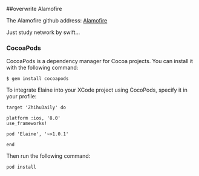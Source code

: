 ##overwrite Alamofire

The Alamofire github address: [Alamofire](https://github.com/Alamofire/Alamofire)

Just study network by swift...

### CocoaPods

CocoaPods is a dependency manager for Cocoa projects. You can install it with the following command:

	$ gem install cocoapods

To integrate Elaine into your XCode project using CocoPods, specify it in your profile:

	target 'ZhihuDaily' do

	platform :ios, '8.0'
	use_frameworks!

	pod 'Elaine', '~>1.0.1'

	end
	
Then run the following command:
	
	pod install

